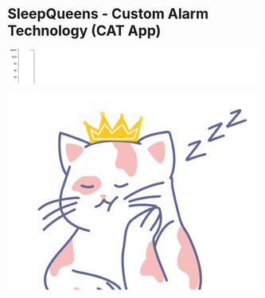 # SleepQueens - Custom Alarm Technology (CAT App)

![](https://github.com/jjakubowska06/SleepQueens/blob/main/hypno_old.gif)

![](https://github.com/jjakubowska06/SleepQueens/blob/main/SleepQueen.png)



